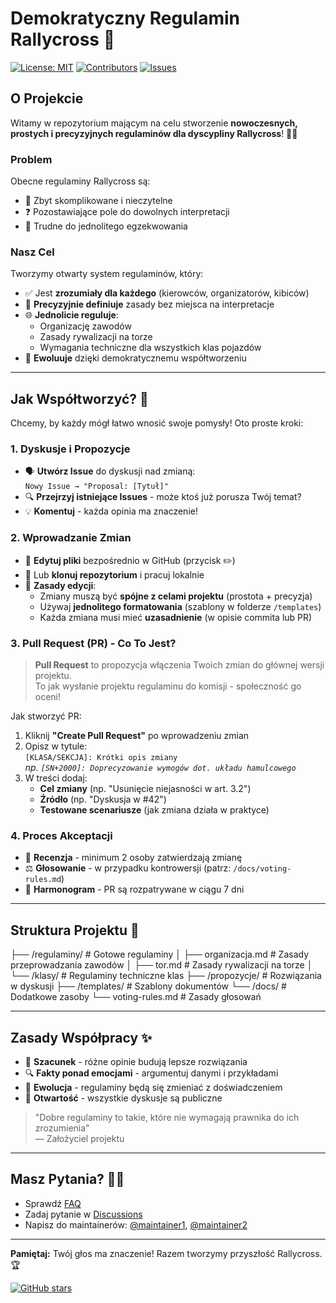 # Demokratyczny Regulamin Rallycross 🏁

[![License: MIT](https://img.shields.io/badge/License-MIT-yellow.svg)](https://opensource.org/licenses/MIT)
[![Contributors](https://img.shields.io/github/contributors/regulaminy-sportu-samochodowego/rallycross.svg)](https://github.com/regulaminy-sportu-samochodowego/rallycross/graphs/contributors)
[![Issues](https://img.shields.io/github/issues/regulaminy-sportu-samochodowego/rallycross.svg)](https://github.com/regulaminy-sportu-samochodowego/rallycross/issues)

## O Projekcie
Witamy w repozytorium mającym na celu stworzenie **nowoczesnych, prostych i precyzyjnych regulaminów dla dyscypliny Rallycross**! 🚗💨

### Problem
Obecne regulaminy Rallycross są:
- 🤯 Zbyt skomplikowane i nieczytelne
- ❓ Pozostawiające pole do dowolnych interpretacji
- 🔄 Trudne do jednolitego egzekwowania

### Nasz Cel
Tworzymy otwarty system regulaminów, który:
- ✅ Jest **zrozumiały dla każdego** (kierowców, organizatorów, kibiców)
- 🎯 **Precyzyjnie definiuje** zasady bez miejsca na interpretacje
- 🌐 **Jednolicie reguluje**:
  - Organizację zawodów
  - Zasady rywalizacji na torze
  - Wymagania techniczne dla wszystkich klas pojazdów
- 🔄 **Ewoluuje** dzięki demokratycznemu współtworzeniu

---

## Jak Współtworzyć? 🤝
Chcemy, by każdy mógł łatwo wnosić swoje pomysły! Oto proste kroki:

### 1. Dyskusje i Propozycje
- 🗣️ **Utwórz Issue** do dyskusji nad zmianą:  
  `Nowy Issue → "Proposal: [Tytuł]"`
- 🔍 **Przejrzyj istniejące Issues** - może ktoś już porusza Twój temat?
- 💡 **Komentuj** - każda opinia ma znaczenie!

### 2. Wprowadzanie Zmian
- 📝 **Edytuj pliki** bezpośrednio w GitHub (przycisk ✏️)
- 🔄 Lub **klonuj repozytorium** i pracuj lokalnie
- 📌 **Zasady edycji**:
  - Zmiany muszą być **spójne z celami projektu** (prostota + precyzja)
  - Używaj **jednolitego formatowania** (szablony w folderze `/templates`)
  - Każda zmiana musi mieć **uzasadnienie** (w opisie commita lub PR)

### 3. Pull Request (PR) - Co To Jest?
> **Pull Request** to propozycja włączenia Twoich zmian do głównej wersji projektu.  
> To jak wysłanie projektu regulaminu do komisji - społeczność go oceni!

Jak stworzyć PR:
1. Kliknij **"Create Pull Request"** po wprowadzeniu zmian
2. Opisz w tytule:  
   `[KLASA/SEKCJA]: Krótki opis zmiany`  
   *np. `[SN+2000]: Doprecyzowanie wymogów dot. układu hamulcowego`*
3. W treści dodaj:
   - **Cel zmiany** (np. "Usunięcie niejasności w art. 3.2")
   - **Źródło** (np. "Dyskusja w #42")
   - **Testowane scenariusze** (jak zmiana działa w praktyce)

### 4. Proces Akceptacji
- 👥 **Recenzja** - minimum 2 osoby zatwierdzają zmianę
- ⚖️ **Głosowanie** - w przypadku kontrowersji (patrz: `/docs/voting-rules.md`)
- 📅 **Harmonogram** - PR są rozpatrywane w ciągu 7 dni

---

## Struktura Projektu 📁

├── /regulaminy/ # Gotowe regulaminy
│ ├── organizacja.md # Zasady przeprowadzania zawodów
│ ├── tor.md # Zasady rywalizacji na torze
│ └── /klasy/ # Regulaminy techniczne klas
├── /propozycje/ # Rozwiązania w dyskusji
├── /templates/ # Szablony dokumentów
└── /docs/ # Dodatkowe zasoby
└── voting-rules.md # Zasady głosowań

---

## Zasady Współpracy ✨
- 🤝 **Szacunek** - różne opinie budują lepsze rozwiązania
- 🔍 **Fakty ponad emocjami** - argumentuj danymi i przykładami
- 🌱 **Ewolucja** - regulaminy będą się zmieniać z doświadczeniem
- 📢 **Otwartość** - wszystkie dyskusje są publiczne

> "Dobre regulaminy to takie, które nie wymagają prawnika do ich zrozumienia"  
> — Założyciel projektu

---

## Masz Pytania? 🙋‍♂️
- Sprawdź [FAQ](/docs/faq.md)
- Zadaj pytanie w [Discussions](https://github.com/yourusername/rallycross-regulations/discussions)
- Napisz do maintainerów: [@maintainer1](https://github.com/maintainer1), [@maintainer2](https://github.com/maintainer2)

---

**Pamiętaj:** Twój głos ma znaczenie! Razem tworzymy przyszłość Rallycross. 🏆

[![GitHub stars](https://img.shields.io/github/stars/yourusername/rallycross-regulations?style=social)](https://github.com/yourusername/rallycross-regulations)
